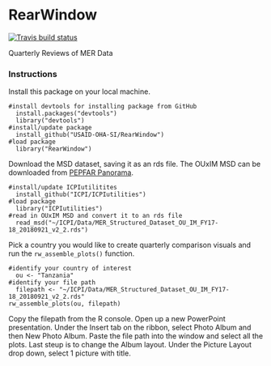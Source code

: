 # RearWindow
[![Travis build status](https://travis-ci.org/USAID-OHA-SI/RearWindow.svg?branch=master)](https://travis-ci.org/USAID-OHA-SI/RearWindow)

Quarterly Reviews of MER Data

### Instructions

Install this package on your local machine.

```{r}
#install devtools for installing package from GitHub
  install.packages("devtools")
  library("devtools")
#install/update package
  install_github("USAID-OHA-SI/RearWindow")
#load package
  library("RearWindow")
```

Download the MSD dataset, saving it as an rds file. The OUxIM MSD can be downloaded from [PEPFAR Panorama](https://pepfar-panorama.org).

```{r}
#install/update ICPIutilitites
  install_github("ICPI/ICPIutilities")
#load package
  library("ICPIutilities")
#read in OUxIM MSD and convert it to an rds file 
  read_msd("~/ICPI/Data/MER_Structured_Dataset_OU_IM_FY17-18_20180921_v2_2.rds")
```

Pick a country you would like to create quarterly comparison visuals and run the `rw_assemble_plots()` function.
```{r}
#identify your country of interest 
  ou <- "Tanzania"
#identify your file path
  filepath <- "~/ICPI/Data/MER_Structured_Dataset_OU_IM_FY17-18_20180921_v2_2.rds"
rw_assemble_plots(ou, filepath)
```

Copy the filepath from the R console. Open up a new PowerPoint presentation. Under the Insert tab on the ribbon, select Photo Album and then New Photo Album. Paste the file path into the window and select all the plots. Last steup is to change the Album layout. Under the Picture Layout drop down, select 1 picture with title.
